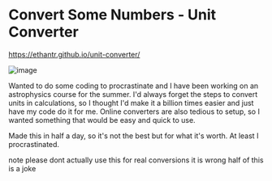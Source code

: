 # Convert Some Numbers - Unit Converter

https://ethantr.github.io/unit-converter/

![image](https://user-images.githubusercontent.com/57881310/211515623-dfff81a2-646a-44dd-be14-cff6ece88a5f.png)



Wanted to do some coding to procrastinate and I have been working on an astrophysics course for the summer. 
I'd always forget the steps to convert units in calculations, so I thought I'd make it a billion times easier and just have my code do it for me.
Online converters are also tedious to setup, so I wanted something that would be easy and quick to use.

Made this in half a day, so it's not the best but for what it's worth. At least I procrastinated.

note please dont actually use this for real conversions it is wrong half of this is a joke

